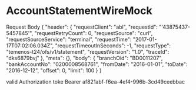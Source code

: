 # AccountStatementWireMock 
Request Body 
{
  "header": {
    "requestClient": "abl",
    "requestId": "'43875437-5457845'",
    "requestRetryCount": 0,
    "requestSource": "curl",
    "requestSourceService": "terminal",
    "requestTime": "2017-01-17T07:02:06.034Z",
    "requestTimeoutInSeconds": -1,
    "requestType": "temenos-t24/ofs/v1/statement",
    "requestVersion": "1.0",
    "traceId": "dks6879bvj"
  },
  "meta": {},
  "body": {
    "branchOid": "BD0011207",
    "bankAccountNo": "0200008568761",
    "fromDate": "2016-01-01",
    "toDate": "2016-12-12",
    "offset": 0,
    "limit": 100
  }
}

valid Authorization toke Bearer af821abf-f6ea-4ef4-996b-3cd49ceebbac
